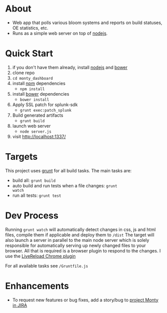 # About #

* Web app that polls various bloom systems and reports on build statuses, OE statistics, etc.
* Runs as a simple web server on top of [nodejs](http://nodejs.org/).

# Quick Start #

1. if you don't have them already, install [nodejs](http://nodejs.org/) and [bower](http://bower.io/)
2. clone repo
3. <code>cd monty_dashboard</code>
4. install [npm](https://npmjs.org/) dependencies
    * <code>npm install</code>
5. install [bower](http://bower.io/) dependencies
    * <code>bower install</code>
5. Apply SSL patch for splunk-sdk
    * <code>grunt exec:patch_splunk</code>
6. Build generated artifacts
    * <code>grunt build</code>
7. launch web server
    * <code>node server.js</code>
8. visit [http://localhost:1337/](http://localhost:1337/)

# Targets #

This project uses [grunt](http://gruntjs.com/) for all build tasks. The main tasks are:
* build all: <code>grunt build</code>
* auto build and run tests when a file changes: <code>grunt watch</code>
* run all tests: <code>grunt test</code>

# Dev Process #

Running <code>grunt watch</code> will automatically detect changes in css, js and html files, compile them if
applicable and deploy them to <code>/dist</code>
The target will also launch a server in parallel to the main node server which is solely responsible for automatically
serving up newly changed files to your browser. All that is required is a browser plugin to respond to the changes.
I use the [LiveReload Chrome plugin](https://chrome.google.com/webstore/detail/livereload/jnihajbhpnppcggbcgedagnkighmdlei?hl=en)

For all available tasks see <code>/Gruntfile.js</code>

# Enhancements #

* To request new features or bug fixes, add a story/bug to [project Monty in JIRA](https://bloomhealthco.atlassian.net/browse/WIN)